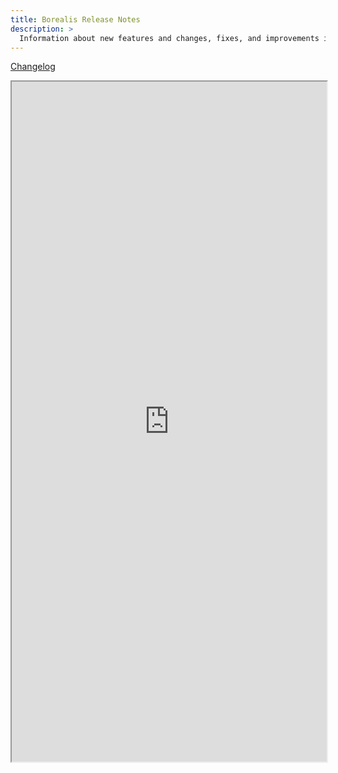 ```yaml
---
title: Borealis Release Notes
description: >
  Information about new features and changes, fixes, and improvements in Project Borealis.
---
```


<makelog-dialog
  organization="org-1xy1lmQ4yr8P16VsLn3Wv9QpWcW"
  heading="Release Notes"
  labels="Armory CLI">
  <a class="menu-item" href="javascript:void(0)">Changelog</a>
</makelog-dialog>

<iframe width=100% height=1088 src="https://armory.releases.live/embed/?labels=Armory+CLI" title="Borealis Changelog"></iframe> 
